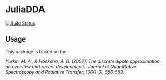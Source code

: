 # JuliaDDA

[![Build Status](https://github.com/cyclinghiter/JuliaDDA.jl/actions/workflows/CI.yml/badge.svg?branch=main)](https://github.com/cyclinghiter/JuliaDDA.jl/actions/workflows/CI.yml?query=branch%3Amain)

## Usage

This package is based on the

*Yurkin, M. A., & Hoekstra, A. G. (2007). The discrete dipole approximation: an overview and recent developments. Journal of Quantitative Spectroscopy and Radiative Transfer, 106(1-3), 558-589.*